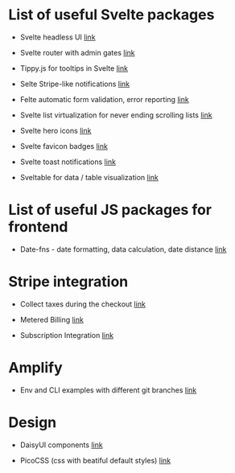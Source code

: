 # List of useful Svelte packages

+ Svelte headless UI [link](https://svelte-headlessui.goss.io/docs)

+ Svelte router with admin gates
[link](https://www.npmjs.com/package/svelte-router-spa#layouts-and-route-info)

+ Tippy.js for tooltips in Svelte
[link](https://blog.logrocket.com/svelte-actions-introduction/)

+ Selte Stripe-like notifications
[link](https://github.com/keenethics/svelte-notifications)

+ Felte automatic form validation, error reporting [link](https://felte.dev/)

+ Svelte list virtualization for never ending scrolling lists
[link](https://github.com/Skayo/svelte-tiny-virtual-list)

+ Svelte hero icons [link](https://github.com/rgossiaux/svelte-heroicons)

+ Svelte favicon badges
[link](https://github.com/kevmodrome/svelte-favicon-badge)

+ Svelte toast notifications [link](https://zerodevx.github.io/svelte-toast/)

+ Sveltable for data / table visualization [link](https://sveltable.io/)


# List of useful JS packages for frontend

+ Date-fns - date formatting, data calculation, date distance  [link](https://date-fns.org/)


# Stripe integration

+ Collect taxes during the checkout
[link](https://stripe.com/docs/payments/checkout/taxes)

+ Metered Billing
[link](https://stripe.com/docs/billing/subscriptions/metered#report-usage)

+ Subscription Integration
[link](https://stripe.com/docs/billing/subscriptions/build-subscriptions?ui=checkout#create-session)


# Amplify

+ Env and CLI examples with different git branches
[link](https://codeolives.com/2020/02/11/how-to-setup-multiple-environments-for-aws-amplify-with-git-workflow/)

# Design

+ DaisyUI components [link](https://daisyui.com/)

+ PicoCSS (css with beatiful default styles) [link](https://picocss.com/)
